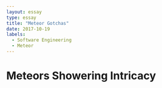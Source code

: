 ```yaml
---
layout: essay
type: essay
title: "Meteor Gotchas"
date: 2017-10-19
labels:
  - Software Engineering
  - Meteor
---
```


# Meteors Showering Intricacy
